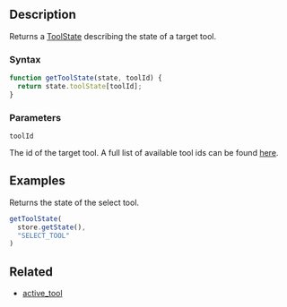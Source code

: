 ## Description

Returns a [ToolState](https://github.com/Malizma333/line-rider-web-docs/blob/main/External/templates.js#L219-L225) describing the state of a target tool.

### Syntax

```js
function getToolState(state, toolId) {
  return state.toolState[toolId];
}
```

### Parameters

`toolId`

The id of the target tool. A full list of available tool ids can be found [here](../External/tools.json).

## Examples

Returns the state of the select tool.

```js
getToolState(
  store.getState(),
  "SELECT_TOOL"
)
```

## Related

- [active_tool](./active_tool.md)
